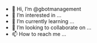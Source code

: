 - 👋 Hi, I’m @gbotmanagement
- 👀 I’m interested in ...
- 🌱 I’m currently learning ...
- 💞️ I’m looking to collaborate on ...
- 📫 How to reach me ...

<!---
gbotmanagement/gbotmanagement is a ✨ special ✨ repository because its `README.md` (this file) appears on your GitHub profile.
You can click the Preview link to take a look at your changes.
--->
